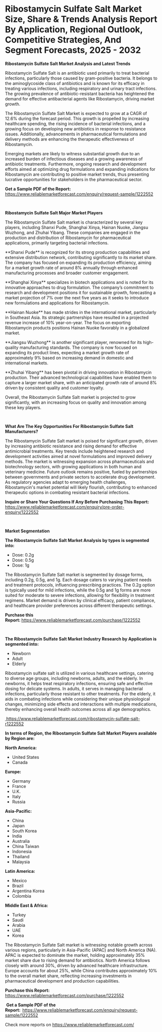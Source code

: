 <p><h1>Ribostamycin Sulfate Salt Market Size, Share & Trends Analysis Report By Application, Regional Outlook, Competitive Strategies, And Segment Forecasts, 2025 - 2032</h1></p><p><strong>Ribostamycin Sulfate Salt Market Analysis and Latest Trends</strong></p>
<p><p>Ribostamycin Sulfate Salt is an antibiotic used primarily to treat bacterial infections, particularly those caused by gram-positive bacteria. It belongs to the aminoglycoside class of antibiotics and is known for its efficacy in treating various infections, including respiratory and urinary tract infections. The growing prevalence of antibiotic-resistant bacteria has heightened the demand for effective antibacterial agents like Ribostamycin, driving market growth.</p><p>The Ribostamycin Sulfate Salt Market is expected to grow at a CAGR of 12.6% during the forecast period. This growth is propelled by increasing healthcare spending, the rising incidence of bacterial infections, and a growing focus on developing new antibiotics in response to resistance issues. Additionally, advancements in pharmaceutical formulations and delivery methods are enhancing the therapeutic effectiveness of Ribostamycin. </p><p>Emerging markets are likely to witness substantial growth due to an increased burden of infectious diseases and a growing awareness of antibiotic treatments. Furthermore, ongoing research and development efforts aimed at optimizing drug formulations and expanding indications for Ribostamycin are contributing to positive market trends, thus presenting lucrative opportunities for stakeholders in the pharmaceutical sector.</p></p>
<p><strong>Get a Sample PDF of the Report:&nbsp;</strong> <a href="https://www.reliablemarketforecast.com/enquiry/request-sample/1222552?utm_campaign=3130&utm_medium=2&utm_source=Github&utm_content=ia&utm_term=09032025&utm_id=ribostamycin-sulfate-salt">https://www.reliablemarketforecast.com/enquiry/request-sample/1222552</a></p>
<p>&nbsp;</p>
<p><strong>Ribostamycin Sulfate Salt Major Market Players</strong></p>
<p><p>The Ribostamycin Sulfate Salt market is characterized by several key players, including Shanxi Pude, Shanghai Xinya, Hainan Nuoke, Jiangsu Wuzhong, and Zhuhai Yibang. These companies are engaged in the production and distribution of Ribostamycin for pharmaceutical applications, primarily targeting bacterial infections.</p><p>**Shanxi Pude** is recognized for its strong production capabilities and extensive distribution network, contributing significantly to its market share. The company has focused on expanding its production efficiency, aiming for a market growth rate of around 8% annually through enhanced manufacturing processes and broader customer engagement.</p><p>**Shanghai Xinya** specializes in biotech applications and is noted for its innovative approaches to drug formulation. The company’s commitment to research and development positions it for sustainable growth, forecasting a market projection of 7% over the next five years as it seeks to introduce new formulations and applications for Ribostamycin.</p><p>**Hainan Nuoke** has made strides in the international market, particularly in Southeast Asia. Its strategic partnerships have resulted in a projected revenue increase of 10% year-on-year. The focus on exporting Ribostamycin products positions Hainan Nuoke favorably in a globalized market.</p><p>**Jiangsu Wuzhong** is another significant player, renowned for its high-quality manufacturing standards. The company is now focused on expanding its product lines, expecting a market growth rate of approximately 9% based on increasing demand in domestic and international markets.</p><p>**Zhuhai Yibang** has been pivotal in driving innovation in Ribostamycin production. Their advanced technological capabilities have enabled them to capture a larger market share, with an anticipated growth rate of around 8% driven by consistent quality and customer loyalty.</p><p>Overall, the Ribostamycin Sulfate Salt market is projected to grow significantly, with an increasing focus on quality and innovation among these key players.</p></p>
<p>&nbsp;</p>
<p><strong>What Are The Key Opportunities For Ribostamycin Sulfate Salt Manufacturers?</strong></p>
<p><p>The Ribostamycin Sulfate Salt market is poised for significant growth, driven by increasing antibiotic resistance and rising demand for effective antimicrobial treatments. Key trends include heightened research and development activities aimed at novel formulations and improved delivery methods. The market is witnessing expansion across pharmaceuticals and biotechnology sectors, with growing applications in both human and veterinary medicine. Future outlook remains positive, fueled by partnerships between governments and private sectors to accelerate drug development. As regulatory agencies adapt to emerging health challenges, Ribostamycin's market potential will likely flourish, contributing to enhanced therapeutic options in combating resistant bacterial infections.</p></p>
<p><strong>Inquire or Share Your Questions If Any Before Purchasing This Report:</strong> <a href="https://www.reliablemarketforecast.com/enquiry/pre-order-enquiry/1222552?utm_campaign=3130&utm_medium=2&utm_source=Github&utm_content=ia&utm_term=09032025&utm_id=ribostamycin-sulfate-salt">https://www.reliablemarketforecast.com/enquiry/pre-order-enquiry/1222552</a></p>
<p>&nbsp;</p>
<p><strong>Market Segmentation</strong></p>
<p><strong>The Ribostamycin Sulfate Salt Market Analysis by types is segmented into:</strong></p>
<p><ul><li>Dose: 0.2g</li><li>Dose: 0.5g</li><li>Dose: 1g</li></ul></p>
<p><p>The Ribostamycin Sulfate Salt market is segmented by dosage forms, including 0.2g, 0.5g, and 1g. Each dosage caters to varying patient needs and treatment protocols, influencing prescribing practices. The 0.2g option is typically used for mild infections, while the 0.5g and 1g forms are more suited for moderate to severe infections, allowing for flexibility in treatment regimens. Market demand is driven by clinical efficacy, patient compliance, and healthcare provider preferences across different therapeutic settings.</p></p>
<p><strong>Purchase this Report:&nbsp;</strong><a href="https://www.reliablemarketforecast.com/purchase/1222552?utm_campaign=3130&utm_medium=2&utm_source=Github&utm_content=ia&utm_term=09032025&utm_id=ribostamycin-sulfate-salt">https://www.reliablemarketforecast.com/purchase/1222552</a></p>
<p>&nbsp;</p>
<p><strong>The Ribostamycin Sulfate Salt Market Industry Research by Application is segmented into:</strong></p>
<p><ul><li>Newborn</li><li>Adult</li><li>Elderly</li></ul></p>
<p><p>Ribostamycin sulfate salt is utilized in various healthcare settings, catering to diverse age groups, including newborns, adults, and the elderly. In newborns, it helps treat respiratory infections, ensuring safe and effective dosing for delicate systems. In adults, it serves in managing bacterial infections, particularly those resistant to other treatments. For the elderly, it aids in combating infections while considering their unique physiological changes, minimizing side effects and interactions with multiple medications, thereby enhancing overall health outcomes across all age demographics.</p></p>
<p><a href="https://www.reliablemarketforecast.com/ribostamycin-sulfate-salt-r1222552?utm_campaign=3130&utm_medium=2&utm_source=Github&utm_content=ia&utm_term=09032025&utm_id=ribostamycin-sulfate-salt">&nbsp;https://www.reliablemarketforecast.com/ribostamycin-sulfate-salt-r1222552</a></p>
<p><strong>In terms of Region, the Ribostamycin Sulfate Salt Market Players available by Region are:</strong></p>
<p>
    <p> <strong> North America: </strong>
        <ul>
            <li>United States</li>
            <li>Canada</li>
        </ul>
        </p> 
    <p> <strong> Europe: </strong>
        <ul>
            <li>Germany</li>
            <li>France</li>
            <li>U.K.</li>
            <li>Italy</li>
            <li>Russia</li>
        </ul>
        </p> 
    <p> <strong> Asia-Pacific: </strong>
        <ul>
            <li>China</li>
            <li>Japan</li>
            <li>South Korea</li>
            <li>India</li>
            <li>Australia</li>
            <li>China Taiwan</li>
            <li>Indonesia</li>
            <li>Thailand</li>
            <li>Malaysia</li>
        </ul>
        </p> 
    <p> <strong> Latin America: </strong>
        <ul>
            <li>Mexico</li>
            <li>Brazil</li>
            <li>Argentina Korea</li>
            <li>Colombia</li>
        </ul>
        </p> 
    <p> <strong> Middle East & Africa: </strong>
        <ul>
            <li>Turkey</li>
            <li>Saudi</li>
            <li>Arabia</li>
            <li>UAE</li>
            <li>Korea</li>
        </ul>
    </p>
    </p>
<p><p>The Ribostamycin Sulfate Salt market is witnessing notable growth across various regions, particularly in Asia-Pacific (APAC) and North America (NA). APAC is expected to dominate the market, holding approximately 35% market share due to rising demand for antibiotics. North America follows closely with around 30%, driven by advanced healthcare infrastructure. Europe accounts for about 25%, while China contributes approximately 10% to the overall market share, reflecting increasing investments in pharmaceutical development and production capabilities.</p></p>
<p><strong>Purchase this Report: </strong><a href="https://www.reliablemarketforecast.com/purchase/1222552?utm_campaign=3130&utm_medium=2&utm_source=Github&utm_content=ia&utm_term=09032025&utm_id=ribostamycin-sulfate-salt">https://www.reliablemarketforecast.com/purchase/1222552</a></p>
<p>&nbsp;<strong>Get a Sample PDF of the Report:&nbsp;&nbsp;</strong><a href="https://www.reliablemarketforecast.com/enquiry/request-sample/1222552?utm_campaign=3130&utm_medium=2&utm_source=Github&utm_content=ia&utm_term=09032025&utm_id=ribostamycin-sulfate-salt">https://www.reliablemarketforecast.com/enquiry/request-sample/1222552</a></p>
<p><strong></strong></p>
<p>Check more reports on <a href="https://www.reliablemarketforecast.com/?utm_campaign=3130&utm_medium=2&utm_source=Github&utm_content=ia&utm_term=09032025&utm_id=ribostamycin-sulfate-salt">https://www.reliablemarketforecast.com/</a></p>
